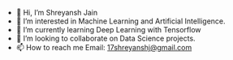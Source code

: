 - 👋 Hi, I’m Shreyansh Jain
- 👀 I’m interested in Machine Learning and Artificial Intelligence.
- 🌱 I’m currently learning Deep Learning with Tensorflow
- 💞️ I’m looking to collaborate on Data Science projects.
- 📫 How to reach me  Email: 17shreyanshj@gmail.com

<!---
Shreyanshjain1708/Shreyanshjain1708 is a ✨ special ✨ repository because its `README.md` (this file) appears on your GitHub profile.
You can click the Preview link to take a look at your changes.
--->
